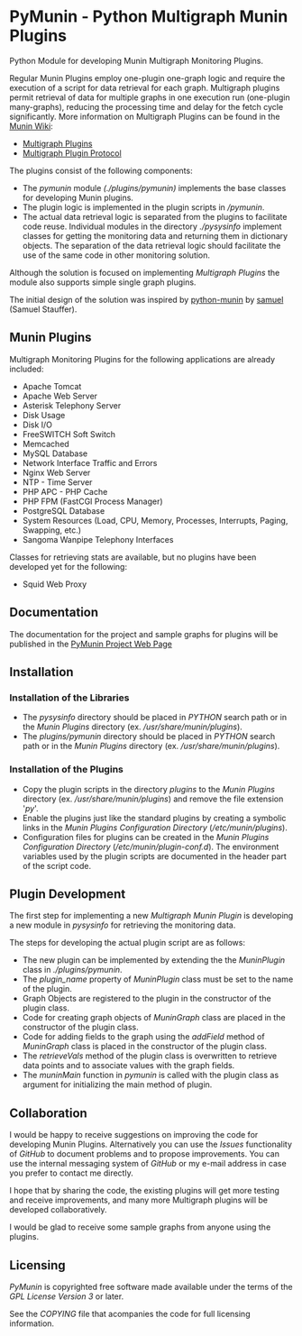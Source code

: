 PyMunin - Python Multigraph Munin Plugins
=========================================

Python Module for developing Munin Multigraph Monitoring Plugins.

Regular Munin Plugins employ one-plugin one-graph logic and require the 
execution of a script for data retrieval for each graph.
Multigraph plugins permit retrieval of data for multiple graphs in one execution 
run (one-plugin many-graphs), reducing the processing time and delay for the 
fetch cycle significantly.
More information on Multigraph Plugins can be found in the 
[Munin Wiki](http://munin-monitoring.org/wiki/):

* [Multigraph Plugins](http://munin-monitoring.org/wiki/MultigraphSampleOutput)
* [Multigraph Plugin Protocol](http://munin-monitoring.org/wiki/protocol-multigraph)

The plugins consist of the following components:

* The _pymunin_ module _(./plugins/pymunin)_ implements the base classes for
  developing Munin plugins.
* The plugin logic is implemented in the plugin scripts in _/pymunin_.
* The actual data retrieval logic is separated from the plugins to facilitate
  code reuse. Individual modules in the directory _./pysysinfo_ implement classes 
  for getting the monitoring data and returning them in dictionary objects. 
  The separation of the data retrieval logic should facilitate the use of the 
  same code in other monitoring solution.

Although the solution is focused on implementing _Multigraph Plugins_ the module
also supports simple single graph plugins.

The initial design of the solution was inspired by 
[python-munin](https://github.com/samuel/python-munin) 
by [samuel](https://github.com/samuel) (Samuel Stauffer).


Munin Plugins
-------------

Multigraph Monitoring Plugins for the following applications are already
included:

* Apache Tomcat
* Apache Web Server
* Asterisk Telephony Server
* Disk Usage
* Disk I/O
* FreeSWITCH Soft Switch
* Memcached
* MySQL Database
* Network Interface Traffic and Errors
* Nginx Web Server
* NTP - Time Server
* PHP APC - PHP Cache
* PHP FPM (FastCGI Process Manager)
* PostgreSQL Database
* System Resources 
  (Load, CPU, Memory, Processes, Interrupts, Paging, Swapping, etc.)
* Sangoma Wanpipe Telephony Interfaces

Classes for retrieving stats are available, but no plugins have been developed
yet for the following:

* Squid Web Proxy


Documentation
-------------

The documentation for the project and sample graphs for plugins will be 
published in the [PyMunin Project Web Page](http://aouyar.github.com/PyMunin/)


Installation
------------

### Installation of the Libraries ###

* The _pysysinfo_ directory should be placed in _PYTHON_ search path or in the 
  _Munin Plugins_ directory (ex. _/usr/share/munin/plugins_).
* The _plugins/pymunin_ directory should be placed in _PYTHON_ search path or in 
  the _Munin Plugins_ directory (ex. _/usr/share/munin/plugins_).
  
### Installation of the Plugins ###

* Copy the plugin scripts in the directory _plugins_ to the _Munin Plugins_ 
  directory (ex. _/usr/share/munin/plugins_) and remove the file extension
  '_py_'.
* Enable the plugins just like the standard plugins by creating a symbolic links 
  in the _Munin Plugins Configuration Directory_ (_/etc/munin/plugins_).
* Configuration files for plugins can be created in the _Munin Plugins
  Configuration Directory_ (_/etc/munin/plugin-conf.d_). The environment 
  variables used by the plugin scripts are documented in the header part of the
  script code.


Plugin Development
------------------

The first step for implementing a new _Multigraph Munin Plugin_ is developing a 
new module in _pysysinfo_ for retrieving the monitoring data.

The steps for developing the actual plugin script are as follows:

* The new plugin can be implemented by extending the the _MuninPlugin_ class in 
  _./plugins/pymunin_.
* The _plugin_name_ property of _MuninPlugin_ class must be set to the name of 
  the plugin.
* Graph Objects are registered to the plugin in the constructor of the plugin
  class.
* Code for creating graph objects of _MuninGraph_ class are placed in the 
  constructor of the plugin class.
* Code for adding fields to the graph using the _addField_ method of _MuninGraph_ 
  class is placed in the constructor of the plugin class.
* The _retrieveVals_ method of the plugin class is overwritten to retrieve 
  data points and to associate values with the graph fields.
* The _muninMain_ function in _pymunin_ is called with the plugin class as 
  argument for initializing the main method of plugin. 


Collaboration
-------------

I would be happy to receive suggestions on improving the code for developing 
Munin Plugins. Alternatively you can use the _Issues_ functionality of _GitHub_ 
to document problems and to propose improvements. You can use the internal 
messaging system of _GitHub_ or my e-mail address in case you prefer to 
contact me directly.

I hope that by sharing the code, the existing plugins will get more testing and 
receive improvements, and many more Multigraph plugins will be developed 
collaboratively.

I would be glad to receive some sample graphs from anyone using the plugins.


Licensing
---------

_PyMunin_ is copyrighted free software made available under the terms of the 
_GPL License Version 3_ or later.

See the _COPYING_ file that acompanies the code for full licensing information.
